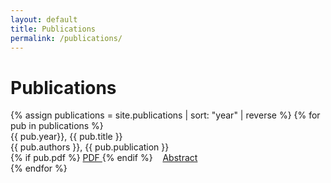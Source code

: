 ```yaml
---
layout: default
title: Publications
permalink: /publications/
---
```


<h1 class="mt-4">Publications</h1>
{% assign publications = site.publications | sort: "year" | reverse %}
{% for pub in publications %}
<div class="pubitem">
  <div class="pubtitle">
            {{ pub.year}}, {{ pub.title }}
  </div>
  <div class="pubauthors">
    {{ pub.authors }}, {{ pub.publication }}
  </div>
  <div class="publinks">
  {% if pub.pdf %}
    <a href="{{ "/" | relative_url }}/assets/docs/{{ pub.pdf}}" target="_blank"><i class="far fa-file-pdf"></i> PDF
    </a>
    {% endif %}
    &nbsp;&nbsp;
    <a href="{{ pub.url | relative_url }}"><i class="fas fa-arrow-right"></i> Abstract</a>
  </div>
</div>
{% endfor %}
